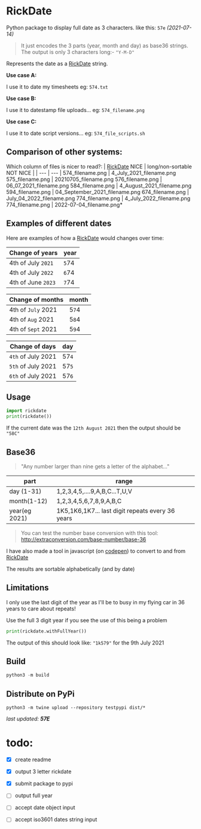 # RickDate
Python package to display full date as 3 characters. like this: `57e` _(2021-07-14)_

> It just encodes the 3 parts (year, month and day) as base36 strings.
<br> The output is only 3 characters long:- `"Y-M-D"`

Represents the date as a [RickDate][1] string. 

__Use case A:__

I use it to date my timesheets eg: `574.txt`

__Use case B:__

I use it to datestamp file uploads... eg: `574_filename.png`

__Use case C:__

I use it to date script versions... eg: `574_file_scripts.sh`

## Comparison of other systems:

Which column of files is nicer to read?:
| [RickDate][1] NICE | long/non-sortable NOT NICE |
| --- | --- |
574_filename.png | 4_July_2021_filename.png
575_filename.png | 20210705_filename.png
576_filename.png | 06_07_2021_filename.png
584_filename.png | 4_August_2021_filename.png
594_filename.png | 04_September_2021_filename.png
674_filename.png | July_04_2022_filename.png
774_filename.png | 4_July_2022_filename.png
774_filename.png | 2022-07-04_filename.png*


## Examples of different dates
Here are examples of how a [RickDate][1] would changes over time:

| Change of years | year |
| --- | --- |
| 4th of July `2021` | `5`74
| 4th of July `2022` | `6`74
| 4th of June `2023` | `7`74

| Change of months | month |
| --- | --- |
| 4th of `July` 2021 | 5`7`4
| 4th of `Aug` 2021 | 5`8`4
| 4th of `Sept` 2021 | 5`9`4

| Change of days | day |
| --- | --- |
| `4th` of July 2021 | 57`4`
| `5th` of July 2021 | 57`5`
| `6th` of July 2021 | 57`6`

## Usage
```python
import rickdate
print(rickdate())
```
If the current date was the `12th August 2021` then the output should be `"58C"`

## Base36
> "Any number larger than nine gets a letter of the alphabet..."

| part | range |
| --- | --- |
| day (1-31)  | 1,2,3,4,5,....9,A,B,C...T,U,V |
| month(1-12)  | 1,2,3,4,5,6,7,8,9,A,B,C |
| year(eg 2021)  | 1K5,1K6,1K7... last digit repeats every 36 years |


> You can test the number base conversion with this tool:<br>
http://extraconversion.com/base-number/base-36

I have also made a tool in javascript (on [codepen][2]) to convert to and from [RickDate][1]

The results are sortable alphabetically (and by date)

## Limitations
I only use the last digit of the year as I'll be to busy in my flying car in 36 years to care about repeats!

Use the full 3 digit year if you see the use of this being a problem

```python
print(rickdate.withFullYear())
```
The output of this should look like: `"1k579"` for the 9th July 2021

## Build
```python
python3 -m build
```
## Distribute on PyPi
```
python3 -m twine upload --repository testpypi dist/*
```


_last updated: **57E**_

# todo:
- [x] create readme
- [x] output 3 letter rickdate
- [x] submit package to pypi
- [ ] output full year
- [ ] accept date object input
- [ ] accept iso3601 dates string input


[1]: http://www.yak.net/kablooey/RickDate.html
[2]: https://codepen.io/emrys/full/MQwpgN